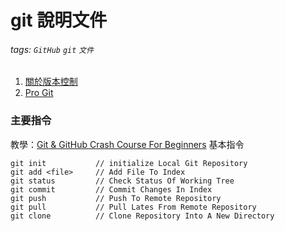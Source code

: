 # git 說明文件
###### tags: `GitHub` `git` `文件` 
1. [關於版本控制](https://git-scm.com/book/zh-tw/v1/%E9%96%8B%E5%A7%8B-%E9%97%9C%E6%96%BC%E7%89%88%E6%9C%AC%E6%8E%A7%E5%88%B6)
2. [Pro Git](https://git-scm.com/book/zh-tw/v1)

### 主要指令
教學：[Git & GitHub Crash Course For Beginners](https://www.youtube.com/watch?v=SWYqp7iY_Tc)
基本指令
```bash=
git init           // initialize Local Git Repository
git add <file>     // Add File To Index
git status         // Check Status Of Working Tree
git commit         // Commit Changes In Index
git push           // Push To Remote Repository
git pull           // Pull Lates From Remote Repository
git clone          // Clone Repository Into A New Directory
```
